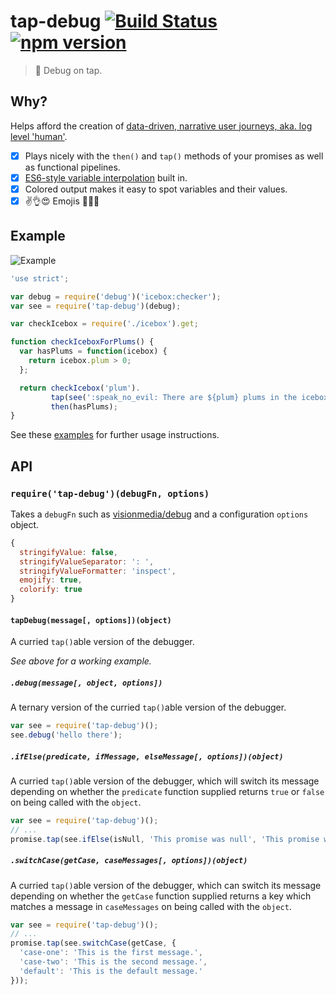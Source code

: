 # tap-debug [![Build Status](https://travis-ci.org/sebinsua/tap-debug.png)](https://travis-ci.org/sebinsua/tap-debug) [![npm version](https://badge.fury.io/js/tap-debug.svg)](https://www.npmjs.com/package/tap-debug)
> :beer: Debug on tap.

## Why?

Helps afford the creation of [data-driven, narrative user journeys, aka. log level 'human'](https://twitter.com/sebinsua/status/545330195075715072).

- [x] Plays nicely with the `then()` and `tap()` methods of your promises as well as functional pipelines.
- [x] [ES6-style variable interpolation](https://github.com/medikoo/es6-template-strings) built in.
- [x] Colored output makes it easy to spot variables and their values.
- [x] :v::ok_hand::heart_eyes: Emojis :raised_hands::fire::star2:

## Example

![Example](http://i.imgur.com/WkG5T1N.png)

```javascript
'use strict';

var debug = require('debug')('icebox:checker');
var see = require('tap-debug')(debug);

var checkIcebox = require('./icebox').get;

function checkIceboxForPlums() {
  var hasPlums = function(icebox) {
    return icebox.plum > 0;
  };

  return checkIcebox('plum').
         tap(see(':speak_no_evil: There are ${plum} plums in the icebox.')).
         then(hasPlums);
}
```

See these [examples](https://github.com/sebinsua/tap-debug/blob/master/examples.js) for further usage instructions.

## API

### `require('tap-debug')(debugFn, options)`

Takes a `debugFn` such as [visionmedia/debug](https://github.com/visionmedia/debug) and a configuration `options` object.

```javascript
{
  stringifyValue: false,
  stringifyValueSeparator: ': ',
  stringifyValueFormatter: 'inspect',
  emojify: true,
  colorify: true
}
```

#### `tapDebug(message[, options])(object)`

A curried `tap()`able version of the debugger.

*See above for a working example.*

##### `.debug(message[, object, options])`

A ternary version of the curried `tap()`able version of the debugger.

```javascript
var see = require('tap-debug')();
see.debug('hello there');
```

##### `.ifElse(predicate, ifMessage, elseMessage[, options])(object)`

A curried `tap()`able version of the debugger, which will switch its message depending on whether the `predicate` function supplied returns `true` or `false` on being called with the `object`.

```javascript
var see = require('tap-debug')();
// ...
promise.tap(see.ifElse(isNull, 'This promise was null', 'This promise was not null.'));
```

##### `.switchCase(getCase, caseMessages[, options])(object)`

A curried `tap()`able version of the debugger, which can switch its message depending on whether the `getCase` function supplied returns a key which matches a message in `caseMessages` on being called with the `object`.

```javascript
var see = require('tap-debug')();
// ...
promise.tap(see.switchCase(getCase, {
  'case-one': 'This is the first message.',
  'case-two': 'This is the second message.',
  'default': 'This is the default message.'
}));
```

